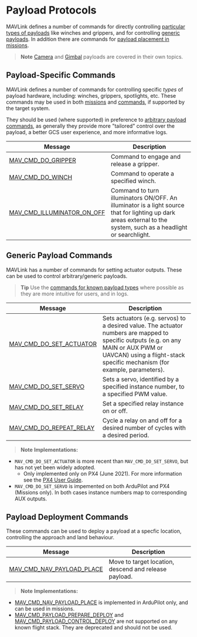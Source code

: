 # Payload Protocols

MAVLink defines a number of commands for directly controlling [particular types of payloads](#payload-specific-commands) like winches and grippers, and for controlling [generic payloads](#generic-payload-commands).
In addition there are commands for [payload placement in missions](#payload-deployment-commands).

> **Note** [Camera](camera.md) and [Gimbal](gimbal_v2.md) payloads are covered in their own topics.

## Payload-Specific Commands

MAVLink defines a number of commands for controlling specific _types_ of payload hardware, including: winches, grippers, spotlights, etc.
These commands may be used in both [missions](../services/mission.md) and [commands](services/command.md), if supported by the target system.

They should be used (where supported) in preference to [arbitrary payload commands](#arbitraryunknown-payload-commands), as generally they provide more "tailored" control over the payload, a better GCS user experience, and more informative logs.

Message | Description
-- | --
<a id="MAV_CMD_DO_GRIPPER"></a>[MAV_CMD_DO_GRIPPER](../messages/common.md#MAV_CMD_DO_GRIPPER) | Command to engage and release a gripper.
<a id="MAV_CMD_DO_WINCH"></a>[MAV_CMD_DO_WINCH](../messages/common.md#MAV_CMD_DO_WINCH) | Command to operate a specified winch.
<a id="MAV_CMD_ILLUMINATOR_ON_OFF"></a>[MAV_CMD_ILLUMINATOR_ON_OFF](../messages/common.md#MAV_CMD_ILLUMINATOR_ON_OFF) | Command to turn illuminators ON/OFF. An illuminator is a light source that for lighting up dark areas external to the system, such as a headlight or searchlight.


## Generic Payload Commands

MAVLink has a number of commands for setting actuator outputs.
These can be used to control arbitrary/generic payloads.

> **Tip** Use the [commands for known payload types](#payload-specific-commands) where possible as they are more intuitive for users, and in logs.


Message | Description
-- | --
<a id="MAV_CMD_DO_SET_ACTUATOR"></a>[MAV_CMD_DO_SET_ACTUATOR](../messages/common.md#MAV_CMD_DO_SET_ACTUATOR) | Sets actuators (e.g. servos) to a desired value. The actuator numbers are mapped to specific outputs (e.g. on any MAIN or AUX PWM or UAVCAN) using a flight-stack specific mechanism (for example, parameters).
<a id="MAV_CMD_DO_SET_SERVO"></a>[MAV_CMD_DO_SET_SERVO](../messages/common.md#MAV_CMD_DO_SET_SERVO) | Sets a servo, identified by a specified instance number, to a specified PWM value.
<a id="MAV_CMD_DO_SET_RELAY"></a>[MAV_CMD_DO_SET_RELAY](../messages/common.md#MAV_CMD_DO_SET_RELAY) | Set a specified relay instance on or off.
<a id="MAV_CMD_DO_REPEAT_RELAY"></a>[MAV_CMD_DO_REPEAT_RELAY](../messages/common.md#MAV_CMD_DO_REPEAT_RELAY) | Cycle a relay on and off for a desired number of cycles with a desired period.


> **Note** **Implementations:**
  - `MAV_CMD_DO_SET_ACTUATOR` is more recent than `MAV_CMD_DO_SET_SERVO`, but has not yet been widely adopted.
    - Only implemented only on PX4 (June 2021).
      For more information see the [PX4 User Guide](https://docs.px4.io/master/en/payloads/#mission-triggering).
  - `MAV_CMD_DO_SET_SERVO` is impemented on both ArduPilot and PX4 (Missions only).
    In both cases instance numbers map to corresponding AUX outputs.


## Payload Deployment Commands

These commands can be used to deploy a payload at a specfic location, controlling the approach and land behaviour.

Message | Description
-- | --
<a id="MAV_CMD_NAV_PAYLOAD_PLACE"></a>[MAV_CMD_NAV_PAYLOAD_PLACE](../messages/common.md#MAV_CMD_NAV_PAYLOAD_PLACE) | Move to target location, descend and release payload.


> **Note** **Implementations:**
  - [MAV_CMD_NAV_PAYLOAD_PLACE](#MAV_CMD_NAV_PAYLOAD_PLACE) is implemented in ArduPilot only, and can be used in missions.
  - [MAV_CMD_PAYLOAD_PREPARE_DEPLOY](../messages/common.md#MAV_CMD_PAYLOAD_PREPARE_DEPLOY) and [MAV_CMD_PAYLOAD_CONTROL_DEPLOY](../messages/common.md#MAV_CMD_PAYLOAD_PREPARE_DEPLOY) are not supported on any known flight stack.
    They are deprecated and should not be used.

